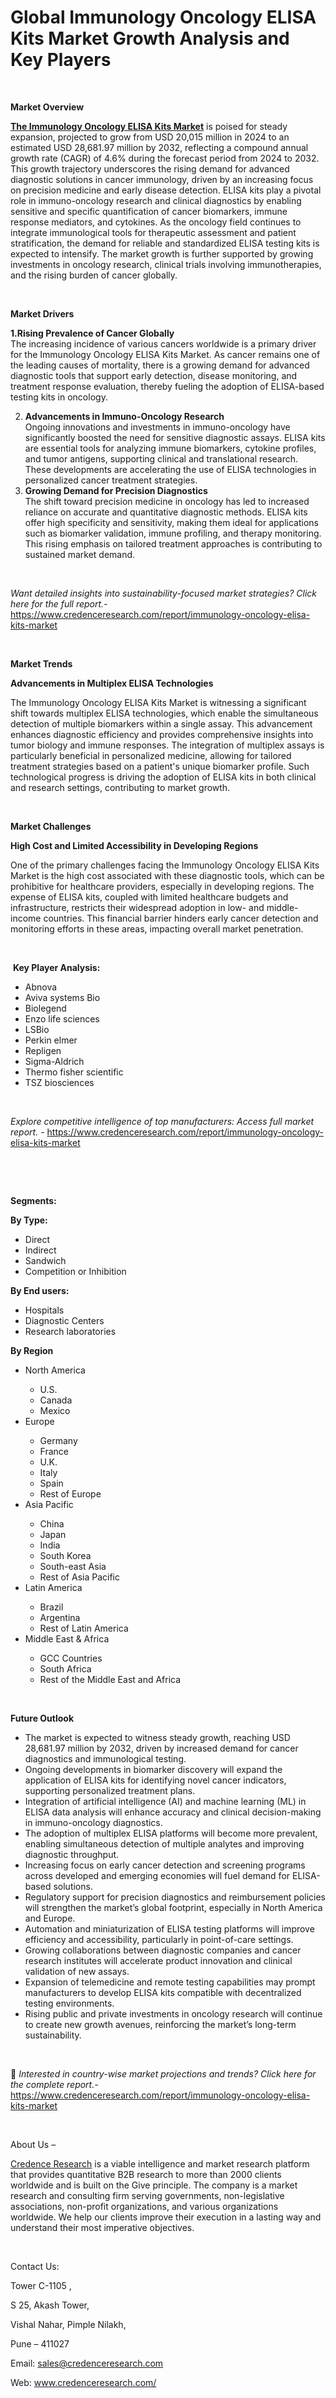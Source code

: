 # Global Immunology Oncology ELISA Kits Market Growth Analysis and Key Players

<p>&nbsp;</p>
<p><strong>Market Overview</strong></p>
<p><strong><a href="https://www.credenceresearch.com/report/immunology-oncology-elisa-kits-market">The Immunology Oncology ELISA Kits Market</a></strong> is poised for steady expansion, projected to grow from USD 20,015 million in 2024 to an estimated USD 28,681.97 million by 2032, reflecting a compound annual growth rate (CAGR) of 4.6% during the forecast period from 2024 to 2032. This growth trajectory underscores the rising demand for advanced diagnostic solutions in cancer immunology, driven by an increasing focus on precision medicine and early disease detection. ELISA kits play a pivotal role in immuno-oncology research and clinical diagnostics by enabling sensitive and specific quantification of cancer biomarkers, immune response mediators, and cytokines. As the oncology field continues to integrate immunological tools for therapeutic assessment and patient stratification, the demand for reliable and standardized ELISA testing kits is expected to intensify. The market growth is further supported by growing investments in oncology research, clinical trials involving immunotherapies, and the rising burden of cancer globally.</p>
<p><strong>&nbsp;</strong></p>
<p><strong>Market Drivers</strong></p>
<p><strong>1.Rising Prevalence of Cancer Globally</strong><br /> The increasing incidence of various cancers worldwide is a primary driver for the Immunology Oncology ELISA Kits Market. As cancer remains one of the leading causes of mortality, there is a growing demand for advanced diagnostic tools that support early detection, disease monitoring, and treatment response evaluation, thereby fueling the adoption of ELISA-based testing kits in oncology.</p>
<ol start="2">
<li><strong> Advancements in Immuno-Oncology Research</strong><br /> Ongoing innovations and investments in immuno-oncology have significantly boosted the need for sensitive diagnostic assays. ELISA kits are essential tools for analyzing immune biomarkers, cytokine profiles, and tumor antigens, supporting clinical and translational research. These developments are accelerating the use of ELISA technologies in personalized cancer treatment strategies.</li>
<li><strong> Growing Demand for Precision Diagnostics</strong><br /> The shift toward precision medicine in oncology has led to increased reliance on accurate and quantitative diagnostic methods. ELISA kits offer high specificity and sensitivity, making them ideal for applications such as biomarker validation, immune profiling, and therapy monitoring. This rising emphasis on tailored treatment approaches is contributing to sustained market demand.</li>
</ol>
<p><strong>&nbsp;</strong></p>
<p><em>Want detailed insights into sustainability-focused market strategies? Click here for the full report.- </em><a href="https://www.credenceresearch.com/report/immunology-oncology-elisa-kits-market">https://www.credenceresearch.com/report/immunology-oncology-elisa-kits-market</a></p>
<p>&nbsp;</p>
<p><strong>Market Trends</strong></p>
<p><strong>Advancements in Multiplex ELISA Technologies</strong></p>
<p>The Immunology Oncology ELISA Kits Market is witnessing a significant shift towards multiplex ELISA technologies, which enable the simultaneous detection of multiple biomarkers within a single assay. This advancement enhances diagnostic efficiency and provides comprehensive insights into tumor biology and immune responses. The integration of multiplex assays is particularly beneficial in personalized medicine, allowing for tailored treatment strategies based on a patient's unique biomarker profile. Such technological progress is driving the adoption of ELISA kits in both clinical and research settings, contributing to market growth.</p>
<p>&nbsp;</p>
<p><strong>Market Challenges</strong></p>
<p><strong>High Cost and Limited Accessibility in Developing Regions</strong></p>
<p>One of the primary challenges facing the Immunology Oncology ELISA Kits Market is the high cost associated with these diagnostic tools, which can be prohibitive for healthcare providers, especially in developing regions. The expense of ELISA kits, coupled with limited healthcare budgets and infrastructure, restricts their widespread adoption in low- and middle-income countries. This financial barrier hinders early cancer detection and monitoring efforts in these areas, impacting overall market penetration.</p>
<p>&nbsp;</p>
<p>&nbsp;<strong>Key Player Analysis:</strong></p>
<ul>
<li>Abnova</li>
<li>Aviva systems Bio</li>
<li>Biolegend</li>
<li>Enzo life sciences</li>
<li>LSBio</li>
<li>Perkin elmer</li>
<li>Repligen</li>
<li>Sigma-Aldrich</li>
<li>Thermo fisher scientific</li>
<li>TSZ biosciences</li>
</ul>
<p>&nbsp;</p>
<p><em>Explore competitive intelligence of top manufacturers: Access full market report. - </em><a href="https://www.credenceresearch.com/report/immunology-oncology-elisa-kits-market">https://www.credenceresearch.com/report/immunology-oncology-elisa-kits-market</a></p>
<p>&nbsp;</p>
<p>&nbsp;</p>
<p><strong>Segments:</strong></p>
<p><strong>By Type:</strong></p>
<ul>
<li>Direct</li>
<li>Indirect</li>
<li>Sandwich</li>
<li>Competition or Inhibition</li>
</ul>
<p><strong>By End users:</strong></p>
<ul>
<li>Hospitals</li>
<li>Diagnostic Centers</li>
<li>Research laboratories</li>
</ul>
<p><strong>By Region</strong></p>
<ul>
<li>North America</li>
<ul>
<li>U.S.</li>
<li>Canada</li>
<li>Mexico</li>
</ul>
<li>Europe</li>
<ul>
<li>Germany</li>
<li>France</li>
<li>U.K.</li>
<li>Italy</li>
<li>Spain</li>
<li>Rest of Europe</li>
</ul>
<li>Asia Pacific</li>
<ul>
<li>China</li>
<li>Japan</li>
<li>India</li>
<li>South Korea</li>
<li>South-east Asia</li>
<li>Rest of Asia Pacific</li>
</ul>
<li>Latin America</li>
<ul>
<li>Brazil</li>
<li>Argentina</li>
<li>Rest of Latin America</li>
</ul>
<li>Middle East &amp; Africa</li>
<ul>
<li>GCC Countries</li>
<li>South Africa</li>
<li>Rest of the Middle East and Africa</li>
</ul>
</ul>
<p>&nbsp;</p>
<p><strong>Future Outlook </strong></p>
<ul>
<li>The market is expected to witness steady growth, reaching USD 28,681.97 million by 2032, driven by increased demand for cancer diagnostics and immunological testing.</li>
<li>Ongoing developments in biomarker discovery will expand the application of ELISA kits for identifying novel cancer indicators, supporting personalized treatment plans.</li>
<li>Integration of artificial intelligence (AI) and machine learning (ML) in ELISA data analysis will enhance accuracy and clinical decision-making in immuno-oncology diagnostics.</li>
<li>The adoption of multiplex ELISA platforms will become more prevalent, enabling simultaneous detection of multiple analytes and improving diagnostic throughput.</li>
<li>Increasing focus on early cancer detection and screening programs across developed and emerging economies will fuel demand for ELISA-based solutions.</li>
<li>Regulatory support for precision diagnostics and reimbursement policies will strengthen the market&rsquo;s global footprint, especially in North America and Europe.</li>
<li>Automation and miniaturization of ELISA testing platforms will improve efficiency and accessibility, particularly in point-of-care settings.</li>
<li>Growing collaborations between diagnostic companies and cancer research institutes will accelerate product innovation and clinical validation of new assays.</li>
<li>Expansion of telemedicine and remote testing capabilities may prompt manufacturers to develop ELISA kits compatible with decentralized testing environments.</li>
<li>Rising public and private investments in oncology research will continue to create new growth avenues, reinforcing the market&rsquo;s long-term sustainability.</li>
</ul>
<p><strong>&nbsp;</strong></p>
<p>📌 <em>Interested in country-wise market projections and trends? Click here for the complete report.- </em><a href="https://www.credenceresearch.com/report/immunology-oncology-elisa-kits-market">https://www.credenceresearch.com/report/immunology-oncology-elisa-kits-market</a></p>
<p>&nbsp;</p>
<p>About Us &ndash;</p>
<p><a href="https://www.credenceresearch.com/">Credence Research</a> is a viable intelligence and market research platform that provides quantitative B2B research to more than 2000 clients worldwide and is built on the Give principle. The company is a market research and consulting firm serving governments, non-legislative associations, non-profit organizations, and various organizations worldwide. We help our clients improve their execution in a lasting way and understand their most imperative objectives.</p>
<p>&nbsp;</p>
<p>Contact Us:</p>
<p>Tower C-1105 ,</p>
<p>S 25, Akash Tower,</p>
<p>Vishal Nahar, Pimple Nilakh,</p>
<p>Pune &ndash; 411027</p>
<p>Email: <a href="mailto:sales@credenceresearch.com">sales@credenceresearch.com</a></p>
<p>Web: <a href="http://www.credenceresearch.com/">www.credenceresearch.com/</a></p>
<p>&nbsp;</p>
